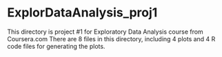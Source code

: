 # ExplorDataAnalysis_proj1
This directory is project #1 for Exploratory Data Analysis course from Coursera.com
There are 8 files in this directory, including 4 plots and 4 R code files for generating the plots.
